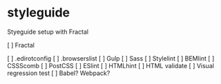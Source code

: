 # styleguide
Styeguide setup with Fractal


[ ] Fractal

[ ] .edirotconfig
[ ] .browserslist
[ ] Gulp
[ ] Sass
[ ] Stylelint
[ ] BEMlint
[ ] CSSScomb
[ ] PostCSS
[ ] ESlint
[ ] HTMLhint
[ ] HTML validate
[ ] Visual regression test
[ ] Babel? Webpack?
